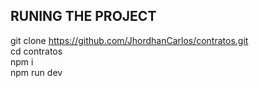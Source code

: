## RUNING THE PROJECT

git clone https://github.com/JhordhanCarlos/contratos.git <br>
cd contratos <br>
npm i <br>
npm run dev <br>
